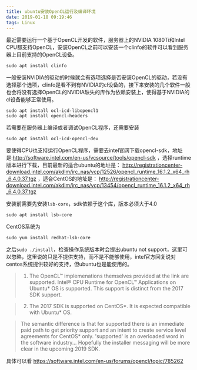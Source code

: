 ```yaml
---
title: ubuntu安装OpenCL运行及编译环境
date: 2019-01-18 09:19:46
tags: Linux
---
```


最近需要运行一个基于OpenCL开发的软件，服务器上的NVIDIA 1080Ti和Intel CPU都支持OpenCL，安装OpenCL之前可以安装一个clinfo的软件可以看到服务器上目前支持的OpenCL设备。

```
sudo apt install clinfo
```
一般安装NVIDIA的驱动的时候就会有选项选择是否安装OpenCL的驱动，若没有选择那个选项，clinfo是看不到有NVIDIA的cl设备的，接下来安装的几个软件一般也会将没有选择OpenCL的NVIDIA缺失的库作为依赖安装上，使得基于NVIDIA的cl设备能够正常使用。

```
sudo apt install ocl-icd-libopencl1
sudo apt install opencl-headers
```
若需要在服务器上编译或者调试OpenCL程序，还需要安装

```
sudo apt install ocl-icd-opencl-dev
```
要使得CPU也支持运行OpenCL程序，需要去intel官网下载opencl-sdk，地址是:http://software.intel.com/en-us/vcsource/tools/opencl-sdk ，选择runtime版本进行下载，目前最新的适合ubuntu的地址是： http://registrationcenter-download.intel.com/akdlm/irc_nas/vcp/12526/opencl_runtime_16.1.2_x64_rh_6.4.0.37.tgz ，适合CentOS的地址是： http://registrationcenter-download.intel.com/akdlm/irc_nas/vcp/13454/opencl_runtime_16.1.2_x64_rh_6.4.0.37.tgz 

安装前需要先安装`lsb-core`，sdk依赖于这个库，版本必须大于4.0

```
sudo apt install lsb-core
```
CentOS系统为

```
sudo yum install redhat-lsb-core
```
之后`sudo ./install`，检查操作系统版本时会提出ubuntu not support，这里可以忽略，这里说的只是不提供支持，而不是不能够使用，intel官方回复说对centos系统提供较好的支持，但ubuntu也是能使用的。

>1) The OpenCL™ implemenations themselves provided at the link are supported. Intel® CPU Runtime for OpenCL™ Applications on Ubuntu* OS is supported. This support is distinct from the 2017 SDK support.

>2) The 2017 SDK is supported on CentOS*. It is expected compatible with Ubuntu* OS.

>The semantic difference is that for supported there is an immediate paid path to get priority support and an intent to create service level agreements for CentOS* only. 'supported' is an overloaded word in the software industry... Hopefully the installer messaging will be more clear in the upcoming 2019 SDK.

具体可以看 https://software.intel.com/en-us/forums/opencl/topic/785262